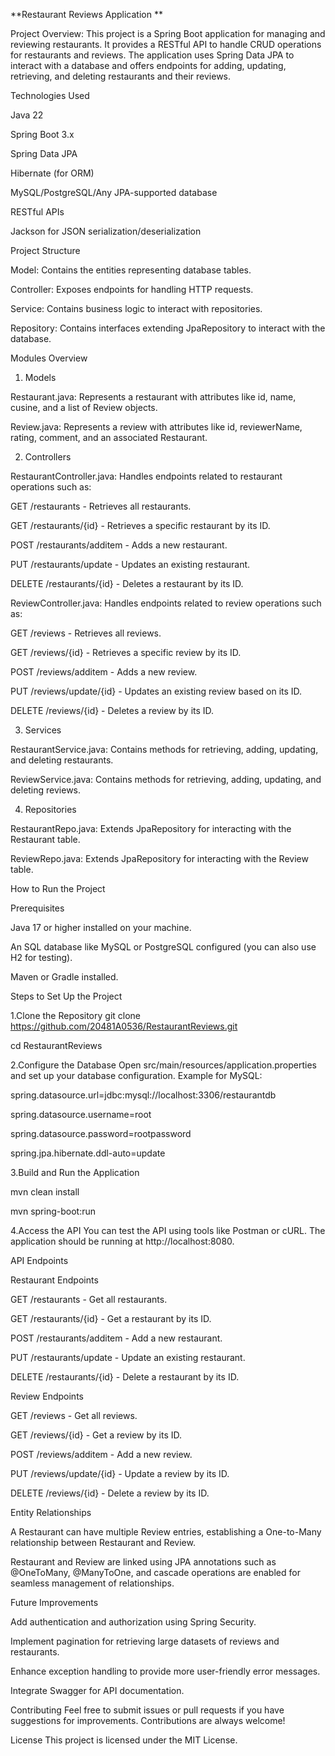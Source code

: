 **Restaurant Reviews Application
**

Project Overview: 
This project is a Spring Boot application for managing and reviewing restaurants. It provides a RESTful API to handle CRUD operations for restaurants and reviews. The application uses Spring Data JPA to interact with a database and offers endpoints for adding, updating, retrieving, and deleting restaurants and their reviews.

Technologies Used

Java 22

Spring Boot 3.x

Spring Data JPA

Hibernate (for ORM)

MySQL/PostgreSQL/Any JPA-supported database

RESTful APIs

Jackson for JSON serialization/deserialization



Project Structure


Model: Contains the entities representing database tables.

Controller: Exposes endpoints for handling HTTP requests.

Service: Contains business logic to interact with repositories.

Repository: Contains interfaces extending JpaRepository to interact with the database.



Modules Overview


1. Models
   
Restaurant.java: Represents a restaurant with attributes like id, name, cusine, and a list of Review objects.

Review.java: Represents a review with attributes like id, reviewerName, rating, comment, and an associated Restaurant.


2. Controllers
   
RestaurantController.java: Handles endpoints related to restaurant operations such as:

GET /restaurants - Retrieves all restaurants.

GET /restaurants/{id} - Retrieves a specific restaurant by its ID.

POST /restaurants/additem - Adds a new restaurant.

PUT /restaurants/update - Updates an existing restaurant.

DELETE /restaurants/{id} - Deletes a restaurant by its ID.

ReviewController.java: Handles endpoints related to review operations such as:


GET /reviews - Retrieves all reviews.

GET /reviews/{id} - Retrieves a specific review by its ID.

POST /reviews/additem - Adds a new review.

PUT /reviews/update/{id} - Updates an existing review based on its ID.

DELETE /reviews/{id} - Deletes a review by its ID.


3. Services

RestaurantService.java: Contains methods for retrieving, adding, updating, and deleting restaurants.

ReviewService.java: Contains methods for retrieving, adding, updating, and deleting reviews.


4. Repositories

RestaurantRepo.java: Extends JpaRepository for interacting with the Restaurant table.

ReviewRepo.java: Extends JpaRepository for interacting with the Review table.




How to Run the Project

Prerequisites

Java 17 or higher installed on your machine.

An SQL database like MySQL or PostgreSQL configured (you can also use H2 for testing).

Maven or Gradle installed.


Steps to Set Up the Project

1.Clone the Repository
git clone https://github.com/20481A0536/RestaurantReviews.git

cd RestaurantReviews


2.Configure the Database Open src/main/resources/application.properties and set up your database configuration. Example for MySQL:

spring.datasource.url=jdbc:mysql://localhost:3306/restaurantdb

spring.datasource.username=root

spring.datasource.password=rootpassword

spring.jpa.hibernate.ddl-auto=update


3.Build and Run the Application

mvn clean install

mvn spring-boot:run



4.Access the API You can test the API using tools like Postman or cURL. The application should be running at http://localhost:8080.


API Endpoints

Restaurant Endpoints

GET /restaurants - Get all restaurants.

GET /restaurants/{id} - Get a restaurant by its ID.

POST /restaurants/additem - Add a new restaurant.

PUT /restaurants/update - Update an existing restaurant.

DELETE /restaurants/{id} - Delete a restaurant by its ID.


Review Endpoints

GET /reviews - Get all reviews.

GET /reviews/{id} - Get a review by its ID.

POST /reviews/additem - Add a new review.

PUT /reviews/update/{id} - Update a review by its ID.

DELETE /reviews/{id} - Delete a review by its ID.


Entity Relationships

A Restaurant can have multiple Review entries, establishing a One-to-Many relationship between Restaurant and Review.

Restaurant and Review are linked using JPA annotations such as @OneToMany, @ManyToOne, and cascade operations are enabled for seamless management of relationships.


Future Improvements

Add authentication and authorization using Spring Security.

Implement pagination for retrieving large datasets of reviews and restaurants.

Enhance exception handling to provide more user-friendly error messages.

Integrate Swagger for API documentation.


Contributing
Feel free to submit issues or pull requests if you have suggestions for improvements. Contributions are always welcome!

License
This project is licensed under the MIT License.







